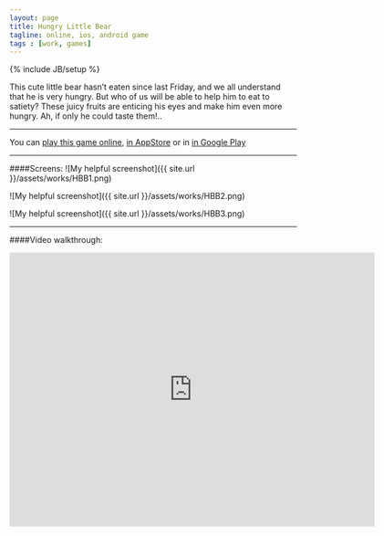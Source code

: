 ```yaml
---
layout: page
title: Hungry Little Bear
tagline: online, ios, android game
tags : [work, games]
---
```

{% include JB/setup %}

This cute little bear hasn’t eaten since last Friday, and we all understand that he is very hungry.
But who of us will be able to help him to eat to satiety? These juicy fruits are enticing his eyes and make him even
more hungry. Ah, if only he could taste them!..

---

You can [play this game online](http://www.gamezhero.com/games/hungrylittlebear),
[in AppStore](https://itunes.apple.com/app/hungry-little-bear-free/id815555080?mt=8) or in
[in Google Play]( https://play.google.com/store/apps/details?id=air.com.rightfusion.hungrylittlebeafreer)

---

####Screens:
![My helpful screenshot]({{ site.url }}/assets/works/HBB1.png)

![My helpful screenshot]({{ site.url }}/assets/works/HBB2.png)

![My helpful screenshot]({{ site.url }}/assets/works/HBB3.png)

---

####Video walkthrough:
<iframe width="640" height="480" frameborder="0"  src="http://www.youtube.com/embed/tP_mKB_jfgg"> </iframe>
